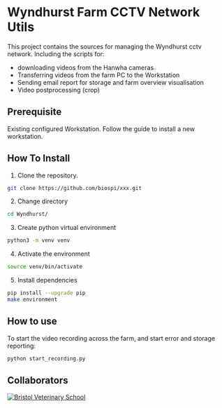 # Wyndhurst Farm CCTV Network Utils

This project contains the sources for managing the Wyndhurst cctv network. Including the scripts for:
* downloading videos from the Hanwha cameras
* Transferring videos from the farm PC to the Workstation
* Sending email report for storage and farm overview visualisation
* Video postprocessing (crop)

## Prerequisite
Existing configured Workstation. Follow the guide to install a new workstation.

## How To Install
 
1) Clone the repository.

```bash
git clone https://github.com/biospi/xxx.git
```
2) Change directory
```bash
cd Wyndhurst/
```
3) Create python virtual environment 
```bash
python3 -m venv venv
```
4) Activate the environment
```bash
source venv/bin/activate
```
5) Install dependencies 
```bash
pip install --upgrade pip
make environment
```

## How to use
To start the video recording across the farm, and start error and storage reporting:
```bash
python start_recording.py
```


## Collaborators
[![Bristol Veterinary School](http://www.bristol.ac.uk/media-library/protected/images/uob-logo-full-colour-largest-2.png)](http://www.bristol.ac.uk/vetscience/)